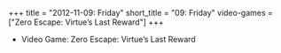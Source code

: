 +++
title = "2012-11-09: Friday"
short_title = "09: Friday"
video-games = ["Zero Escape: Virtue’s Last Reward"]
+++


* Video Game: Zero Escape: Virtue’s Last Reward
